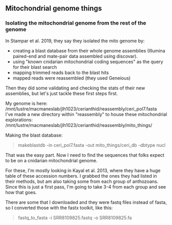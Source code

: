 ## Mitochondrial genome things  

### Isolating the mitochondrial genome from the rest of the genome  

In Stampar et al. 2019, they say they isolated the mito genome by:
- creating a blast database from their whole genome assemblies (Illumina paired-end and mate-pair data assembled using discovar).
- using "known cnidarian mitochondrial coding sequences" as the query for their blast search
- mapping trimmed reads back to the blast hits
- mapped reads were reassembled (they used Geneious)

Then they did some validating and checking the stats of their new assemblies, but let's just tackle these first steps first.  


My genome is here: /mnt/lustre/macmaneslab/jlh1023/cerianthid/reassembly/ceri_pol7.fasta  
I've made a new directory within "reassembly" to house these mitochondrial explorations: /mnt/lustre/macmaneslab/jlh1023/cerianthid/reassembly/mito_things/

Making the blast database:  
> makeblastdb -in ceri_pol7.fasta -out mito_things/ceri_db -dbtype nucl  

That was the easy part. Now I need to find the sequences that folks expect to be on a cnidarian mitochondrial genome.  

For these, I'm mostly looking in Kayal et al. 2013, where they have a huge table of these accession numbers. I grabbed the ones they had listed in their methods, but am also taking some from each group of anthozoans. Since this is just a first pass, I'm going to take 3-4 from each group and see how that goes.

There are some that I downloaded and they were fastq files instead of fasta, so I converted those with the fastx toolkit, like this:
> fastq_to_fasta -i SRR8109825.fastq -o SRR8109825.fa
